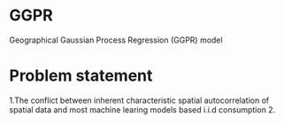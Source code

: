 # GGPR
Geographical Gaussian Process Regression (GGPR) model
# Problem statement
1.The conflict between inherent characteristic spatial autocorrelation of spatial data and most machine learing models based i.i.d consumption
2. 
